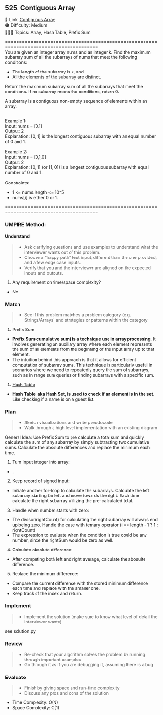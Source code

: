 ## 525. Contiguous Array

📎 Link: [Contiguous Array](https://leetcode.com/problems/contiguous-array/description/)<br>
🟠 Difficulty: Medium<br>
👩🏻‍💻 Topics: Array, Hash Table, Prefix Sum<br>

=======================================================================================<br>
You are given an integer array nums and an integer k. Find the maximum subarray sum of all the subarrays of nums that meet the following conditions:<br>

- The length of the subarray is k, and
- All the elements of the subarray are distinct.

Return the maximum subarray sum of all the subarrays that meet the conditions. If no subarray meets the conditions, return 0.<br>

A subarray is a contiguous non-empty sequence of elements within an array.<br>

<br>
Example 1:<br>
Input: nums = [0,1]<br>
Output: 2<br>
Explanation: [0, 1] is the longest contiguous subarray with an equal number of 0 and 1.<br>

<br>
Example 2:<br>
Input: nums = [0,1,0]<br>
Output: 2<br>
Explanation: [0, 1] (or [1, 0]) is a longest contiguous subarray with equal number of 0 and 1.<br>
<br>
Constraints:<br>

- 1 <= nums.length <= 10^5
- nums[i] is either 0 or 1.

=======================================================================================<br>

### UMPIRE Method:

#### Understand

> - Ask clarifying questions and use examples to understand what the interviewer wants out of this problem.
> - Choose a “happy path” test input, different than the one provided, and a few edge case inputs.
> - Verify that you and the interviewer are aligned on the expected inputs and outputs.

1. Any requirement on time/space complexity?

- No

### Match

> - See if this problem matches a problem category (e.g. Strings/Arrays) and strategies or patterns within the category

1.  Prefix Sum <br>

- **Prefix Sum(cumulative sum) is a technique use in array processing**. It involves generating an auxiliary array where each element represents the sum of all elements from the beginning of the input array up to that element.
- The intuition behind this approach is that it allows for efficient computation of subarray sums. This technique is particularly useful in scenarios where we need to repeatedly query the sum of subarrays, such as in range sum queries or finding subarrays with a specific sum.

1.  [Hash Table](https://www.w3schools.com/dsa/dsa_theory_hashtables.php) <br>

- **Hash Table, aka Hash Set, is used to check if an element is in the set.** Like checking if a name is on a guest list.

### Plan

> - Sketch visualizations and write pseudocode
> - Walk through a high level implementation with an existing diagram

General Idea: Use Prefix Sum to pre calculate a total sum and quickly calculate the sum of any subarray by simply subtracting two cumulative sums. Calculate the absolute differences and replace the minimum each time.

1. Turn input integer into array:

- .

2. Keep record of signed input:

- Initiate another for-loop to calculate the subarrays. Calculate the left subarray starting far left and move towards the right. Each time calculate the right subarray utilizing the pre-calculated total.

3. Handle when number starts with zero:

- The divisor(rightCount) for calculating the right subarray will always end up being zero. Handle the case with ternary operator (i == length - 1 ? 1 : rightCount).
- The expression to evaluate when the condition is true could be any number, since the rightSum would be zero as well.

4. Calculate absolute difference:

- After computing both left and right average, calculate the abosulte difference.

5. Replace the minimum difference:

- Compare the current difference with the stored minimum difference each time and replace with the smaller one.
- Keep track of the index and return.

### Implement

> - Implement the solution (make sure to know what level of detail the interviewer wants)

see solution.py

### Review

> - Re-check that your algorithm solves the problem by running through important examples
> - Go through it as if you are debugging it, assuming there is a bug

### Evaluate

> - Finish by giving space and run-time complexity
> - Discuss any pros and cons of the solution

- Time Complexity: O(N)
- Space Complexity: O(1)
